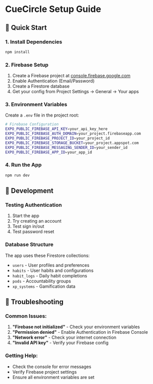 # CueCircle Setup Guide

## 🚀 Quick Start

### 1. Install Dependencies
```bash
npm install
```

### 2. Firebase Setup
1. Create a Firebase project at [console.firebase.google.com](https://console.firebase.google.com)
2. Enable Authentication (Email/Password)
3. Create a Firestore database
4. Get your config from Project Settings → General → Your apps

### 3. Environment Variables
Create a `.env` file in the project root:

```bash
# Firebase Configuration
EXPO_PUBLIC_FIREBASE_API_KEY=your_api_key_here
EXPO_PUBLIC_FIREBASE_AUTH_DOMAIN=your_project.firebaseapp.com
EXPO_PUBLIC_FIREBASE_PROJECT_ID=your_project_id
EXPO_PUBLIC_FIREBASE_STORAGE_BUCKET=your_project.appspot.com
EXPO_PUBLIC_FIREBASE_MESSAGING_SENDER_ID=your_sender_id
EXPO_PUBLIC_FIREBASE_APP_ID=your_app_id
```

### 4. Run the App
```bash
npm run dev
```

## 🔧 Development

### Testing Authentication
1. Start the app
2. Try creating an account
3. Test sign in/out
4. Test password reset

### Database Structure
The app uses these Firestore collections:
- `users` - User profiles and preferences
- `habits` - User habits and configurations
- `habit_logs` - Daily habit completions
- `pods` - Accountability groups
- `xp_systems` - Gamification data

## 🚨 Troubleshooting

### Common Issues:
1. **"Firebase not initialized"** - Check your environment variables
2. **"Permission denied"** - Enable Authentication in Firebase Console
3. **"Network error"** - Check your internet connection
4. **"Invalid API key"** - Verify your Firebase config

### Getting Help:
- Check the console for error messages
- Verify Firebase project settings
- Ensure all environment variables are set
